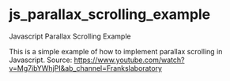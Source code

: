 # js_parallax_scrolling_example
Javascript Parallax Scrolling Example

This is a simple example of how to implement parallax scrolling in Javascript.
Source: https://www.youtube.com/watch?v=Mg7ibYWhjPI&ab_channel=Frankslaboratory 
